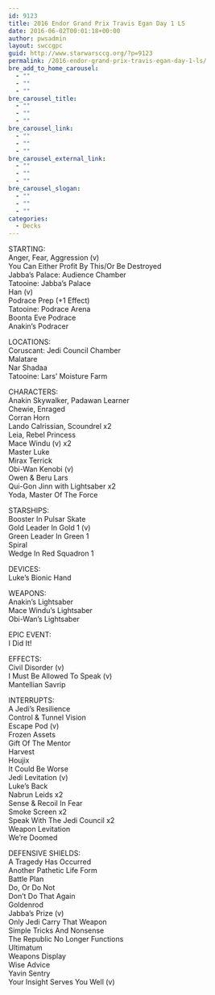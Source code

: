 ```yaml
---
id: 9123
title: 2016 Endor Grand Prix Travis Egan Day 1 LS
date: 2016-06-02T00:01:18+00:00
author: pwsadmin
layout: swccgpc
guid: http://www.starwarsccg.org/?p=9123
permalink: /2016-endor-grand-prix-travis-egan-day-1-ls/
bre_add_to_home_carousel:
  - ""
  - ""
  - ""
bre_carousel_title:
  - ""
  - ""
  - ""
bre_carousel_link:
  - ""
  - ""
  - ""
bre_carousel_external_link:
  - ""
  - ""
  - ""
bre_carousel_slogan:
  - ""
  - ""
  - ""
categories:
  - Decks
---
```

STARTING:  
Anger, Fear, Aggression (v)  
You Can Either Profit By This/Or Be Destroyed  
Jabba&#8217;s Palace: Audience Chamber  
Tatooine: Jabba&#8217;s Palace  
Han (v)  
Podrace Prep (+1 Effect)  
Tatooine: Podrace Arena  
Boonta Eve Podrace  
Anakin&#8217;s Podracer

LOCATIONS:  
Coruscant: Jedi Council Chamber  
Malatare  
Nar Shadaa  
Tatooine: Lars&#8217; Moisture Farm

CHARACTERS:  
Anakin Skywalker, Padawan Learner  
Chewie, Enraged  
Corran Horn  
Lando Calrissian, Scoundrel x2  
Leia, Rebel Princess  
Mace Windu (v) x2  
Master Luke  
Mirax Terrick  
Obi-Wan Kenobi (v)  
Owen & Beru Lars  
Qui-Gon Jinn with Lightsaber x2  
Yoda, Master Of The Force

STARSHIPS:  
Booster In Pulsar Skate  
Gold Leader In Gold 1 (v)  
Green Leader In Green 1  
Spiral  
Wedge In Red Squadron 1

DEVICES:  
Luke&#8217;s Bionic Hand

WEAPONS:  
Anakin&#8217;s Lightsaber  
Mace Windu&#8217;s Lightsaber  
Obi-Wan&#8217;s Lightsaber

EPIC EVENT:  
I Did It!

EFFECTS:  
Civil Disorder (v)  
I Must Be Allowed To Speak (v)  
Mantellian Savrip

INTERRUPTS:  
A Jedi&#8217;s Resilience  
Control & Tunnel Vision  
Escape Pod (v)  
Frozen Assets  
Gift Of The Mentor  
Harvest  
Houjix  
It Could Be Worse  
Jedi Levitation (v)  
Luke&#8217;s Back  
Nabrun Leids x2  
Sense & Recoil In Fear  
Smoke Screen x2  
Speak With The Jedi Council x2  
Weapon Levitation  
We&#8217;re Doomed

DEFENSIVE SHIELDS:  
A Tragedy Has Occurred  
Another Pathetic Life Form  
Battle Plan  
Do, Or Do Not  
Don&#8217;t Do That Again  
Goldenrod  
Jabba&#8217;s Prize (v)  
Only Jedi Carry That Weapon  
Simple Tricks And Nonsense  
The Republic No Longer Functions  
Ultimatum  
Weapons Display  
Wise Advice  
Yavin Sentry  
Your Insight Serves You Well (v)